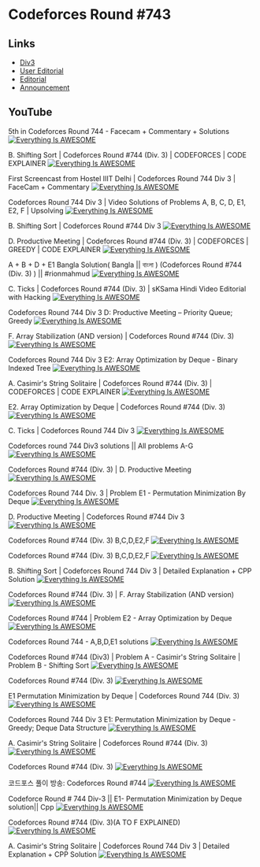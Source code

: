 # Codeforces Round #743




## Links

 - [Div3](https://codeforces.com/contest/1579)
 - [User Editorial](https://codeforces.com/blog/entry/95414)
 - [Editorial](https://codeforces.com/blog/entry/95447)
 - [Announcement](https://codeforces.com/blog/entry/95352?#comment-844212)


## YouTube

5th in Codeforces Round 744 - Facecam + Commentary + Solutions
[![Everything Is AWESOME](http://i.imgur.com/Ot5DWAW.png)](https://www.youtube.com/watch?v=JRuAgCCwi0M "Everything Is AWESOME")

B. Shifting Sort | Codeforces Round #744 (Div. 3) | CODEFORCES | CODE EXPLAINER
[![Everything Is AWESOME](http://i.imgur.com/Ot5DWAW.png)](https://www.youtube.com/watch?v=8TPRrAqfdbM "Everything Is AWESOME")


First Screencast from Hostel IIIT Delhi | Codeforces Round 744 Div 3 | FaceCam + Commentary
[![Everything Is AWESOME](http://i.imgur.com/Ot5DWAW.png)](https://www.youtube.com/watch?v=fFMpq23v7qM&t=5062s
 "Everything Is AWESOME")




Codeforces Round 744 Div 3 | Video Solutions of Problems A, B, C, D, E1, E2, F | Upsolving
[![Everything Is AWESOME](http://i.imgur.com/Ot5DWAW.png)](https://www.youtube.com/watch?v=r2EP-cfUlB4
 "Everything Is AWESOME")


B. Shifting Sort | Codeforces Round #744 Div 3
[![Everything Is AWESOME](http://i.imgur.com/Ot5DWAW.png)](https://www.youtube.com/watch?v=VoajFzfI99Q
 "Everything Is AWESOME")

D. Productive Meeting | Codeforces Round #744 (Div. 3) | CODEFORCES | GREEDY | CODE EXPLAINER
[![Everything Is AWESOME](http://i.imgur.com/Ot5DWAW.png)](https://www.youtube.com/watch?v=jO3gVZNKt2c
 "Everything Is AWESOME")


A + B + D + E1 Bangla Solution( Bangla || বাংলা ) (Codeforces Round #744 (Div. 3) ) || #rionmahmud
[![Everything Is AWESOME](http://i.imgur.com/Ot5DWAW.png)](https://www.youtube.com/watch?v=rrdDSCrApNE
 "Everything Is AWESOME")


C. Ticks | Codeforces Round #744 (Div. 3) | sKSama Hindi Video Editorial with Hacking
[![Everything Is AWESOME](http://i.imgur.com/Ot5DWAW.png)](https://www.youtube.com/watch?v=mlvDTVZhFjo 
 "Everything Is AWESOME")

Codeforces Round 744 Div 3 D: Productive Meeting – Priority Queue; Greedy
[![Everything Is AWESOME](http://i.imgur.com/Ot5DWAW.png)](https://www.youtube.com/watch?v=m5O1X68bFv0
 "Everything Is AWESOME")



F. Array Stabilization (AND version) | Codeforces Round #744 (Div. 3)
[![Everything Is AWESOME](http://i.imgur.com/Ot5DWAW.png)](https://www.youtube.com/watch?v=pwKXXm7bTrw
 "Everything Is AWESOME")


Codeforces Round 744 Div 3 E2: Array Optimization by Deque - Binary Indexed Tree
[![Everything Is AWESOME](http://i.imgur.com/Ot5DWAW.png)](https://www.youtube.com/watch?v=Ol_wJVhA-lA
 "Everything Is AWESOME")


A. Casimir's String Solitaire | Codeforces Round #744 (Div. 3) | CODEFORCES | CODE EXPLAINER
[![Everything Is AWESOME](http://i.imgur.com/Ot5DWAW.png)](https://www.youtube.com/watch?v=_AT5pxsoliU
 "Everything Is AWESOME")

E2. Array Optimization by Deque | Codeforces Round #744 (Div. 3)
[![Everything Is AWESOME](http://i.imgur.com/Ot5DWAW.png)](https://www.youtube.com/watch?v=tRemWHP0a1g
 "Everything Is AWESOME")


C. Ticks | Codeforces Round 744 Div 3
[![Everything Is AWESOME](http://i.imgur.com/Ot5DWAW.png)](https://www.youtube.com/watch?v=Q9iywoLQ2s0
 "Everything Is AWESOME")



Codeforces round 744 Div3 solutions || All problems A-G
[![Everything Is AWESOME](http://i.imgur.com/Ot5DWAW.png)](https://www.youtube.com/watch?v=8NeO4yeT-l0
 "Everything Is AWESOME")

Codeforces Round #744 (Div. 3) | D. Productive Meeting
[![Everything Is AWESOME](http://i.imgur.com/Ot5DWAW.png)](https://www.youtube.com/watch?v=KruQZqWn4s0
 "Everything Is AWESOME")


Codeforces Round 744 Div. 3 | Problem E1 - Permutation Minimization By Deque
[![Everything Is AWESOME](http://i.imgur.com/Ot5DWAW.png)](https://www.youtube.com/watch?v=AOmWCoQoC3o
 "Everything Is AWESOME")

D. Productive Meeting | Codeforces Round #744 Div 3
[![Everything Is AWESOME](http://i.imgur.com/Ot5DWAW.png)](https://www.youtube.com/watch?v=J1vtFeeOyoA
 "Everything Is AWESOME")

Codeforces Round #744 (Div. 3) B,C,D,E2,F
[![Everything Is AWESOME](http://i.imgur.com/Ot5DWAW.png)](https://www.youtube.com/watch?v=xcgkInw4-dM
 "Everything Is AWESOME")


Codeforces Round #744 (Div. 3) B,C,D,E2,F
[![Everything Is AWESOME](http://i.imgur.com/Ot5DWAW.png)](https://www.youtube.com/watch?v=xcgkInw4-dM
 "Everything Is AWESOME")

B. Shifting Sort | Codeforces Round 744 Div 3 | Detailed Explanation + CPP Solution
[![Everything Is AWESOME](http://i.imgur.com/Ot5DWAW.png)](https://www.youtube.com/watch?v=TYmub6OXrPM
 "Everything Is AWESOME")

Codeforces Round #744 (Div. 3) | F. Array Stabilization (AND version)
[![Everything Is AWESOME](http://i.imgur.com/Ot5DWAW.png)](https://www.youtube.com/watch?v=8hFD0scVQbg
 "Everything Is AWESOME")

Codeforces Round #744 | Problem E2 - Array Optimization by Deque
[![Everything Is AWESOME](http://i.imgur.com/Ot5DWAW.png)](https://www.youtube.com/watch?v=PY_WDlzB5-o
 "Everything Is AWESOME")

Codeforces Round 744 - A,B,D,E1 solutions
[![Everything Is AWESOME](http://i.imgur.com/Ot5DWAW.png)](https://www.youtube.com/watch?v=eP5-TlV26yg
 "Everything Is AWESOME")

Codeforces Round #744 (Div3) | Problem A - Casimir's String Solitaire | Problem B - Shifting Sort
[![Everything Is AWESOME](http://i.imgur.com/Ot5DWAW.png)](https://www.youtube.com/watch?v=GkI5YugktT0
 "Everything Is AWESOME")


Codeforces Round #744 (Div. 3)
[![Everything Is AWESOME](http://i.imgur.com/Ot5DWAW.png)](https://www.youtube.com/watch?v=rMc9sZxdR4Q
 "Everything Is AWESOME")

E1 Permutation Minimization by Deque | Codeforces Round 744 (Div. 3)
[![Everything Is AWESOME](http://i.imgur.com/Ot5DWAW.png)](https://www.youtube.com/watch?v=HZHdrb5p8as
 "Everything Is AWESOME")

Codeforces Round 744 Div 3 E1: Permutation Minimization by Deque - Greedy; Deque Data Structure
[![Everything Is AWESOME](http://i.imgur.com/Ot5DWAW.png)](https://www.youtube.com/watch?v=veT9t6Aqq84
 "Everything Is AWESOME")


A. Casimir's String Solitaire | Codeforces Round #744 (Div. 3)
[![Everything Is AWESOME](http://i.imgur.com/Ot5DWAW.png)](https://www.youtube.com/watch?v=LQ3kigdXEOI
 "Everything Is AWESOME")



Codeforces Round #744 (Div. 3)
[![Everything Is AWESOME](http://i.imgur.com/Ot5DWAW.png)](https://www.youtube.com/watch?v=nBmeTp4uRXY
 "Everything Is AWESOME")


 코드포스 풀이 방송: Codeforces Round #744
[![Everything Is AWESOME](http://i.imgur.com/Ot5DWAW.png)](https://www.youtube.com/watch?v=NQfHXdVi6Iw
 "Everything Is AWESOME")

Codeforce Round # 744 Div-3 || E1- Permutation Minimization by Deque solution|| Cpp
[![Everything Is AWESOME](http://i.imgur.com/Ot5DWAW.png)](https://www.youtube.com/watch?v=jaLZ-N7SdqE
 "Everything Is AWESOME")

Codeforces Round #744 (Div. 3)(A TO F EXPLAINED)
[![Everything Is AWESOME](http://i.imgur.com/Ot5DWAW.png)](https://www.youtube.com/watch?v=5VZgcT_f1xs
 "Everything Is AWESOME")

A. Casimir's String Solitaire | Codeforces Round 744 Div 3 | Detailed Explanation + CPP Solution
[![Everything Is AWESOME](http://i.imgur.com/Ot5DWAW.png)](https://www.youtube.com/watch?v=hrc7hGr88N0
 "Everything Is AWESOME")